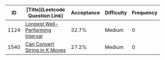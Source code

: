 |ID|[Title](Leetcode Question Link)|Acceptance|Difficulty|Frequency|
|----|-----|----|---|---|
|1124|[Longest Well-Performing Interval]( https://leetcode.com/problems/longest-well-performing-interval)|32.7%|Medium|0|
|1540|[Can Convert String in K Moves]( https://leetcode.com/problems/can-convert-string-in-k-moves)|27.2%|Medium|0|

